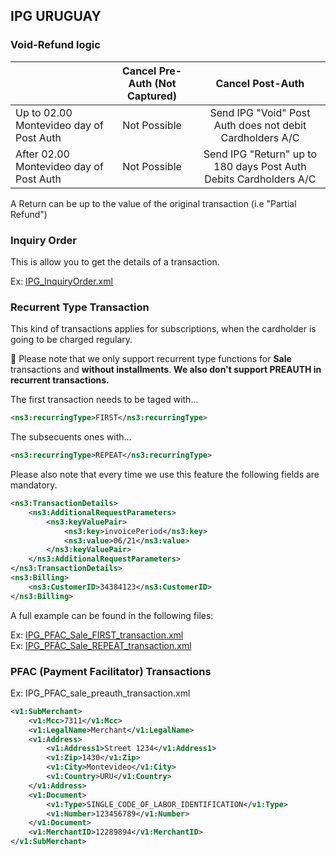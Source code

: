 ## IPG URUGUAY 

### Void-Refund logic
|                                         | Cancel Pre-Auth (Not Captured) | Cancel Post-Auth  |
| --------------------------------------- |:-------------:| :-----:|
| Up to 02.00 Montevideo day of Post Auth | Not Possible | Send IPG "Void" Post Auth does not debit Cardholders A/C |
| After 02.00 Montevideo day of Post Auth | Not Possible |   Send IPG "Return" up to 180 days Post Auth Debits Cardholders A/C

A Return can be up to the value of the original transaction (i.e "Partial Refund")

### Inquiry Order
This is allow you to get the details of a transaction.  

Ex: [IPG_InquiryOrder.xml](IPG_InquiryOrder.xml)  

### Recurrent Type Transaction

This kind of transactions applies for subscriptions, when the cardholder is going to be charged regulary.

:no_entry_sign: Please note that we only support recurrent type functions for **Sale** transactions and **without installments**. **We also don't support PREAUTH in recurrent transactions.**

The first transaction needs to be taged with...

```xml
<ns3:recurringType>FIRST</ns3:recurringType>
```

The subsecuents ones with...

```xml
<ns3:recurringType>REPEAT</ns3:recurringType>
```

Please also note that every time we use this feature the following fields are mandatory.

```xml
<ns3:TransactionDetails>
	<ns3:AdditionalRequestParameters>
		<ns3:keyValuePair>
			<ns3:key>invoicePeriod</ns3:key>
			<ns3:value>06/21</ns3:value>
		</ns3:keyValuePair>
	</ns3:AdditionalRequestParameters>
</ns3:TransactionDetails>
<ns3:Billing>
	<ns3:CustomerID>34384123</ns3:CustomerID>
</ns3:Billing>
```

A full example can be found in the following files:  

Ex: [IPG_PFAC_Sale_FIRST_transaction.xml](./IPG_PFAC_Sale_FIRST_transaction.xml)  
Ex: [IPG_PFAC_Sale_REPEAT_transaction.xml](./IPG_PFAC_Sale_REPEAT_transaction.xml)  

### PFAC (Payment Facilitator) Transactions

Ex: IPG_PFAC_sale_preauth_transaction.xml

```xml
<v1:SubMerchant>
	<v1:Mcc>7311</v1:Mcc>
	<v1:LegalName>Merchant</v1:LegalName>
	<v1:Address>
		<v1:Address1>Street 1234</v1:Address1>
		<v1:Zip>1430</v1:Zip>
		<v1:City>Montevideo</v1:City>
		<v1:Country>URU</v1:Country>
	</v1:Address>
	<v1:Document>
		<v1:Type>SINGLE_CODE_OF_LABOR_IDENTIFICATION</v1:Type>
		<v1:Number>123456789</v1:Number>
	</v1:Document>
	<v1:MerchantID>12289894</v1:MerchantID>
</v1:SubMerchant>
```

